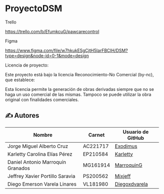 # ProyectoDSM
Trello

https://trello.com/b/EfumkcuG/pawcarecontrol

Figma

https://www.figma.com/file/w7hkukESgCjtH5IarFBCIH/DSM?type=design&node-id=0-1&mode=design

Licencia de proyecto:

Este proyecto está bajo la licencia Reconocimiento-No Comercial (by-nc), que establece:

Esta licencia permite la generación de obras derivadas siempre que no se haga un uso comercial de las mismas. Tampoco se puede utilizar la obra original con finalidades comerciales.

## ✍️ Autores
| Nombre    | Carnet | Usuario de GitHub |
|-----------|--------|-------------------|
| Jorge Miguel Alberto Cruz             | AC221717 | [Exodimus](https://github.com/Exodimus) |
| Karletty Carolina Elías Pérez        | EP210584 | [Karletty](https://github.com/Karletty) |
| Daniel Antonio Marroquín Granados    | MG161914 | [MarroquinG](https://github.com/MarroquinG) |
| Jeffrey Xavier Portillo Saravia      | PS200562 | [Mixjeff](https://github.com/Mixjeff) |
| Diego Emerson Varela Linares         | VL181980 | [Diegoxdvarela](https://github.com/Diegoxdvarela) |
